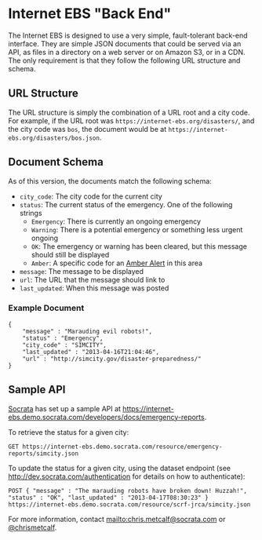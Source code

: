 # Internet EBS "Back End"

The Internet EBS is designed to use a very simple, fault-tolerant back-end interface. They are simple JSON documents that could be served via an API, as files in a directory on a web server or on Amazon S3, or in a CDN. The only requirement is that they follow the following URL structure and schema.

## URL Structure

The URL structure is simply the combination of a URL root and a city code. For example, if the URL root was `https://internet-ebs.org/disasters/`, and the city code was `bos`, the document would be at `https://internet-ebs.org/disasters/bos.json`.

## Document Schema

As of this version, the documents match the following schema:

- `city_code`: The city code for the current city
- `status`: The current status of the emergency. One of the following strings
    - `Emergency`: There is currently an ongoing emergency
    - `Warning`: There is a potential emergency or something less urgent ongoing
    - `OK`: The emergency or warning has been cleared, but this message should still be displayed
    - `Amber`: A specific code for an [Amber Alert](http://www.amberalert.gov/) in this area
- `message`: The message to be displayed
- `url`: The URL that the message should link to
- `last_updated`: When this message was posted

### Example Document

    {
        "message" : "Marauding evil robots!",
        "status" : "Emergency",
        "city_code" : "SIMCITY",
        "last_updated" : "2013-04-16T21:04:46",
        "url" : "http://simcity.gov/disaster-preparedness/"
    }

## Sample API

[Socrata](http://www.socrata.com) has set up a sample API at <https://internet-ebs.demo.socrata.com/developers/docs/emergency-reports>.

To retrieve the status for a given city:

    GET https://internet-ebs.demo.socrata.com/resource/emergency-reports/simcity.json

To update the status for a given city, using the dataset endpoint (see <http://dev.socrata.com/authentication> for details on how to authenticate):

    POST { "message" : "The marauding robots have broken down! Huzzah!", "status" : "OK", "last_updated" : "2013-04-17T08:30:23" } https://internet-ebs.demo.socrata.com/resource/scrf-jrca/simcity.json

For more information, contact <mailto:chris.metcalf@socrata.com> or [@chrismetcalf](http://twitter.com/chrismetcalf).
